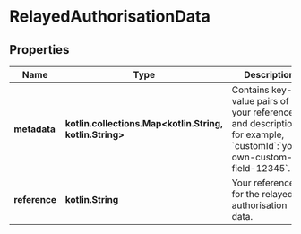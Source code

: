 
# RelayedAuthorisationData

## Properties
Name | Type | Description | Notes
------------ | ------------- | ------------- | -------------
**metadata** | **kotlin.collections.Map&lt;kotlin.String, kotlin.String&gt;** | Contains key-value pairs of your references and descriptions, for example, &#x60;customId&#x60;:&#x60;your-own-custom-field-12345&#x60;. |  [optional]
**reference** | **kotlin.String** | Your reference for the relayed authorisation data. |  [optional]



